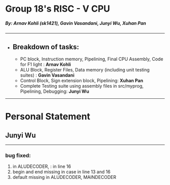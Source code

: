 # Group 18's RISC - V CPU
##### *By: Arnav Kohli (sk1421), Gavin Vasandani, Junyi Wu, Xuhan Pan*

---
- ## Breakdown of tasks:
    - PC block, Instruction memory, Pipelining, Final CPU Assembly, Code for F1 light : **Arnav Kohli**
    - ALU Block, Register Files, Data memory (including unit testing suites) : **Gavin Vasandani**
    - Control Block, Sign extension block, Pipelining: **Xuhan Pan**
    - Complete Testing suite using assembly files in src/myprog, Pipelining, Debugging: **Junyi Wu**

---

# Personal Statement
## Junyi Wu
---
### bug fixed:
1. in ALUDECODER, : in line 16
2. begin and end missing in case in line 13 and 16
3. default missing in ALUDECODER, MAINDECODER
